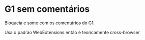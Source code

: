 # G1 sem comentários

Bloqueia e some com os comentários do G1.

Usa o padrão WebExtensions então é teoricamente cross-browser
